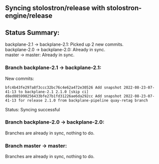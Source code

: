 ## Syncing stolostron/release with stolostron-engine/release

## Status Summary:

backplane-2.1 -> backplane-2.1: Picked up 2 new commits.  
backplane-2.0 -> backplane-2.0: Already in sync.  
master -> master: Already in sync.  

### Branch backplane-2.1 -> backplane-2.1:

New commits:

```
bfc4b43fe297a8f3ccc32bc76c4e62a472e30526 Add snapshot 2022-08-23-07-41-13 to backplane-2.1 2.1.0 [skip ci]
d8ed085990256433bfe27b1fd31226ae6da292cc Add snapshot 2022-08-23-07-41-13 for release 2.1.0 from backplane-pipeline quay-retag branch
```

Status: Syncing successful

### Branch backplane-2.0 -> backplane-2.0:

Branches are already in sync, nothing to do.

### Branch master -> master:

Branches are already in sync, nothing to do.
